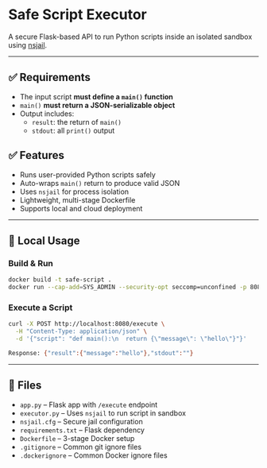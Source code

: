 # Safe Script Executor

A secure Flask-based API to run Python scripts inside an isolated sandbox using [nsjail](https://github.com/google/nsjail).

---

## ✅ Requirements

- The input script **must define a `main()` function**
- `main()` **must return a JSON-serializable object**
- Output includes:
  - `result`: the return of `main()`
  - `stdout`: all `print()` output

## ✅ Features

- Runs user-provided Python scripts safely
- Auto-wraps `main()` return to produce valid JSON
- Uses `nsjail` for process isolation
- Lightweight, multi-stage Dockerfile
- Supports local and cloud deployment

---

## 🧪 Local Usage

### Build & Run

```bash
docker build -t safe-script .
docker run --cap-add=SYS_ADMIN --security-opt seccomp=unconfined -p 8080:8080 safe-script
```

### Execute a Script

```bash
curl -X POST http://localhost:8080/execute \
  -H "Content-Type: application/json" \
  -d '{"script": "def main():\n  return {\"message\": \"hello\"}"}'

Response: {"result":{"message":"hello"},"stdout":""}

```
---

## 📁 Files

- `app.py` – Flask app with `/execute` endpoint
- `executor.py` – Uses `nsjail` to run script in sandbox
- `nsjail.cfg` – Secure jail configuration
- `requirements.txt` – Flask dependency
- `Dockerfile` – 3-stage Docker setup
- `.gitignore` – Common git ignore files
- `.dockerignore` – Common Docker ignore files
